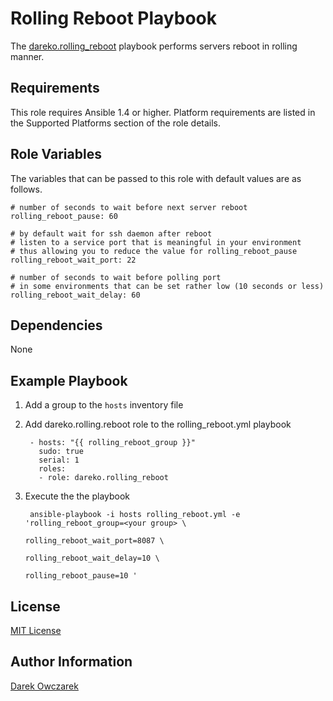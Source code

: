 Rolling Reboot Playbook
========

The [dareko.rolling_reboot](https://galaxy.ansibleworks.com/list#/roles/424) playbook performs servers reboot in rolling manner.

Requirements
------------

This role requires Ansible 1.4 or higher.
Platform requirements are listed in the Supported Platforms section of the role details.

Role Variables
--------------

The variables that can be passed to this role with default values are as follows.

    # number of seconds to wait before next server reboot
    rolling_reboot_pause: 60
    
    # by default wait for ssh daemon after reboot
    # listen to a service port that is meaningful in your environment
    # thus allowing you to reduce the value for rolling_reboot_pause
    rolling_reboot_wait_port: 22

    # number of seconds to wait before polling port
    # in some environments that can be set rather low (10 seconds or less)
    rolling_reboot_wait_delay: 60

Dependencies
------------

None

Example Playbook
----------------

1. Add a group to the `hosts` inventory file

2. Add dareko.rolling.reboot role to the rolling_reboot.yml playbook

        - hosts: "{{ rolling_reboot_group }}"
          sudo: true
          serial: 1
          roles:
          - role: dareko.rolling_reboot

3. Execute the the playbook

        ansible-playbook -i hosts rolling_reboot.yml -e 'rolling_reboot_group=<your group> \
                                                         rolling_reboot_wait_port=8087 \
                                                         rolling_reboot_wait_delay=10 \
                                                         rolling_reboot_pause=10 '

License
-------

[MIT License](http://choosealicense.com/licenses/mit/)

Author Information
------------------

[Darek Owczarek](https://galaxy.ansibleworks.com/list#/users/1102)
